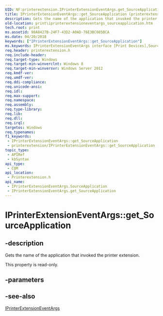 ```yaml
---
UID: NF:printerextension.IPrinterExtensionEventArgs.get_SourceApplication
title: IPrinterExtensionEventArgs::get_SourceApplication (printerextension.h)
description: Gets the name of the application that invoked the printer extension.
old-location: print\iprinterextensioneventargs_sourceapplication.htm
tech.root: print
ms.assetid: 98A8427B-24F7-43D2-A0AD-76E3BC085BCA
ms.date: 04/20/2018
keywords: ["IPrinterExtensionEventArgs::get_SourceApplication"]
ms.keywords: IPrinterExtensionEventArgs interface [Print Devices],SourceApplication property, IPrinterExtensionEventArgs.SourceApplication, IPrinterExtensionEventArgs.get_SourceApplication, IPrinterExtensionEventArgs::SourceApplication, IPrinterExtensionEventArgs::get_SourceApplication, SourceApplication property [Print Devices], SourceApplication property [Print Devices],IPrinterExtensionEventArgs interface, get_SourceApplication, print.iprinterextensioneventargs_sourceapplication, printerextension/IPrinterExtensionEventArgs::SourceApplication, printerextension/IPrinterExtensionEventArgs::get_SourceApplication
req.header: printerextension.h
req.include-header: 
req.target-type: Windows
req.target-min-winverclnt: Windows 8
req.target-min-winversvr: Windows Server 2012
req.kmdf-ver: 
req.umdf-ver: 
req.ddi-compliance: 
req.unicode-ansi: 
req.idl: 
req.max-support: 
req.namespace: 
req.assembly: 
req.type-library: 
req.lib: 
req.dll: 
req.irql: 
targetos: Windows
req.typenames: 
f1_keywords:
 - IPrinterExtensionEventArgs::get_SourceApplication
 - printerextension/IPrinterExtensionEventArgs::get_SourceApplication
topic_type:
 - APIRef
 - kbSyntax
api_type:
 - COM
api_location:
 - Printerextension.h
api_name:
 - IPrinterExtensionEventArgs.SourceApplication
 - IPrinterExtensionEventArgs.get_SourceApplication
---
```


# IPrinterExtensionEventArgs::get_SourceApplication


## -description

Gets the name of the application that invoked the printer extension.

This property is read-only.

## -parameters

## -see-also

<a href="/windows-hardware/drivers/ddi/printerextension/nn-printerextension-iprinterextensioneventargs">IPrinterExtensionEventArgs</a>